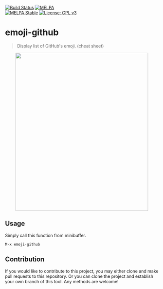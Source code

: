 [![Build Status](https://travis-ci.com/jcs090218/emoji-github.svg?branch=master)](https://travis-ci.com/jcs090218/emoji-github)
[![MELPA](https://melpa.org/packages/emoji-github-badge.svg)](https://melpa.org/#/emoji-github)  
[![MELPA Stable](https://stable.melpa.org/packages/emoji-github-badge.svg)](https://stable.melpa.org/#/emoji-github)
[![License: GPL v3](https://img.shields.io/badge/License-GPL%20v3-blue.svg)](https://www.gnu.org/licenses/gpl-3.0)

# emoji-github
> Display list of GitHub's emoji.  (cheat sheet)

<p align="center">
<img src="./etc/emoji-github_screenshot_01.png" width="436" height="518"/>
</p>

## Usage

Simply call this function from minibuffer.

```
M-x emoji-github
```

## Contribution

If you would like to contribute to this project, you may either
clone and make pull requests to this repository. Or you can
clone the project and establish your own branch of this tool.
Any methods are welcome!
